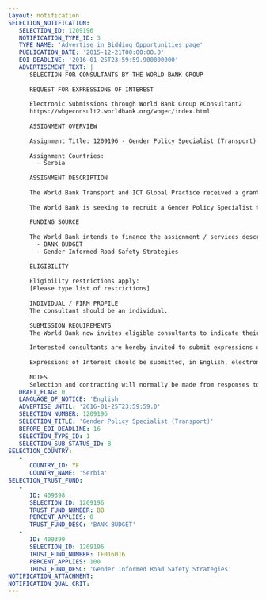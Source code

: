 ```yaml
---
layout: notification
SELECTION_NOTIFICATION: 
   SELECTION_ID: 1209196
   NOTIFICATION_TYPE_ID: 3
   TYPE_NAME: 'Advertise in Bidding Opportunities page'
   PUBLICATION_DATE: '2015-12-21T00:00:00.0'
   EOI_DEADLINE: '2016-01-25T23:59:59.900000000'
   ADVERTISEMENT_TEXT: |
      SELECTION FOR CONSULTANTS BY THE WORLD BANK GROUP
      
      REQUEST FOR EXPRESSIONS OF INTEREST
      
      Electronic Submissions through World Bank Group eConsultant2
      https://wbgeconsult2.worldbank.org/wbgec/index.html
      
      ASSIGNMENT OVERVIEW
      
      Assignment Title: 1209196 - Gender Policy Specialist (Transport)
      
      Assignment Countries:
        - Serbia
      
      ASSIGNMENT DESCRIPTION
      
      The World Bank Transport and ICT Global Practice received a grant financing from the Umbrella Facility on Gender Equality Trust Fund (TF) for an analytical work titled Road safety through the gender lenses: making roads safer using a gender-targeted approach. The TF financing supports the following activities: (1) stock-taking and analysis of the gender dimensions of the causes and consequences of road crashes, and identification of gender-sensitive road safety measures through a Road safety and gender review, (2) inclusion of a gender perspective into national road safety strategies, action plans, national crash database systems and associated data collection tools in participating countries; and (3) piloting some of the gender sensitive road safety actions.
      
      The World Bank is seeking to recruit a Gender Policy Specialist to work on activity (2) and (3) above. The assignment will initially focus on the Republic of Serbia, and may be extended to include three additional countries.
      
      FUNDING SOURCE
      
      The World Bank intends to finance the assignment / services described below under the following trust fund(s):
        - BANK BUDGET
        - Gender Informed Road Safety Strategies
      
      ELIGIBILITY
      
      Eligibility restrictions apply:
      [Please type list of restrictions]
      
      INDIVIDUAL / FIRM PROFILE
      The consultant should be an individual. 
      
      SUBMISSION REQUIREMENTS
      The World Bank now invites eligible consultants to indicate their interest in providing the services.  Interested consultants must provide information indicating that they are qualified to perform the services (brochures, description of similar assignments, experience in similar conditions, availability of appropriate skills among staff, etc.).  Please note that the total size of all attachments should be less than 5MB.  
      
      Interested consultants are hereby invited to submit expressions of interest.
      
      Expressions of Interest should be submitted, in English, electronically through World Bank Group eConsultant2 (https://wbgeconsult2.worldbank.org/wbgec/index.html)
      
      NOTES
      Selection and contracting will normally be made from responses to this notification.  The consultant will be selected from a shortlist, subject to availability of funding.
   DRAFT_FLAG: 0
   LANGUAGE_OF_NOTICE: 'English'
   ADVERTISE_UNTIL: '2016-01-25T23:59:59.0'
   SELECTION_NUMBER: 1209196
   SELECTION_TITLE: 'Gender Policy Specialist (Transport)'
   BEFORE_EOI_DEADLINE: 16
   SELECTION_TYPE_ID: 1
   SELECTION_SUB_STATUS_ID: 8
SELECTION_COUNTRY: 
   - 
      COUNTRY_ID: YF
      COUNTRY_NAME: 'Serbia'
SELECTION_TRUST_FUND: 
   - 
      ID: 409398
      SELECTION_ID: 1209196
      TRUST_FUND_NUMBER: BB
      PERCENT_APPLIES: 0
      TRUST_FUND_DESC: 'BANK BUDGET'
   - 
      ID: 409399
      SELECTION_ID: 1209196
      TRUST_FUND_NUMBER: TF016016
      PERCENT_APPLIES: 100
      TRUST_FUND_DESC: 'Gender Informed Road Safety Strategies'
NOTIFICATION_ATTACHMENT: 
NOTIFICATION_QUAL_CRIT: 
---
```

